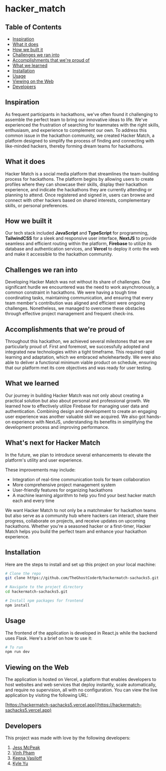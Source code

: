 # hacker_match

## Table of Contents

- [Inspiration](#inspiration)
- [What it does](#what-it-does)
- [How we built it](#how-we-built-it)
- [Challenges we ran into](#challenges-we-ran-into)
- [Accomplishments that we're proud of](#accomplishments-that-we're-proud-of)
- [What we learned](#what-we-learned)
- [Installation](#installation)
- [Usage](#usage)
- [Viewing on the Web](#viewing-on-the-web)
- [Developers](#developers)

## Inspiration
As frequent participants in hackathons, we've often found it challenging to assemble the perfect team to bring our innovative ideas to life. We've experienced the frustration of searching for teammates with the right skills, enthusiasm, and experience to complement our own. To address this common issue in the hackathon community, we created Hacker Match, a platform designed to simplify the process of finding and connecting with like-minded hackers, thereby forming dream teams for hackathons.

## What it does
Hacker Match is a social media platform that streamlines the team-building process for hackathons. The platform begins by allowing users to create profiles where they can showcase their skills, display their hackathon experience, and indicate the hackathons they are currently attending or planning to attend. Once registered and signed in, users can browse and connect with other hackers based on shared interests, complementary skills, or personal preferences.

## How we built it
Our tech stack included **JavaScript** and **TypeScript** for programming, **TailwindCSS** for a sleek and responsive user interface, **NextJS** to provide seamless and efficient routing within the platform, **Firebase** to utilize its database and authentication services, and **Vercel** to deploy it onto the web and make it accessible to the hackathon community.

## Challenges we ran into
Developing Hacker Match was not without its share of challenges. One significant hurdle we encountered was the need to work asynchronously, a common constraint in hackathons. We were having a tough time coordinating tasks, maintaining communication, and ensuring that every team member's contribution was aligned and efficient were ongoing challenges. Nonetheless, we managed to overcome these obstacles through effective project management and frequent check-ins.

## Accomplishments that we're proud of
Throughout this hackathon, we achieved several milestones that we are particularly proud of. First and foremost, we successfully adopted and integrated new technologies within a tight timeframe. This required rapid learning and adaptation, which we embraced wholeheartedly. We were also able to deliver a functional minimum viable product on schedule, ensuring that our platform met its core objectives and was ready for user testing.

## What we learned
Our journey in building Hacker Match was not only about creating a practical solution but also about personal and professional growth. We learned how to effectively utilize Firebase for managing user data and authentication. Combining design and development to create an engaging user experience was another valuable skill we acquired. We also got hands-on experience with NextJS, understanding its benefits in simplifying the development process and improving performance.

## What's next for Hacker Match
In the future, we plan to introduce several enhancements to elevate the platform's utility and user experience. 

These improvements may include:
- Integration of real-time communication tools for team collaboration
- More comprehensive project management system
- User-friendly features for organizing hackathons
- A machine learning algorithm to help you find your best hacker match each and every time

We want Hacker Match to not only be a matchmaker for hackathon teams but also serve as a community hub where hackers can interact, share their progress, collaborate on projects, and receive updates on upcoming hackathons. Whether you're a seasoned hacker or a first-timer, Hacker Match helps you build the perfect team and enhance your hackathon experience.

## Installation

Here are the steps to install and set up this project on your local machine:

```bash
# Clone the repo
git clone https://github.com/TheGhostCoder0/hackermatch-sachacks5.git

# Navigate to the project directory
cd hackermatch-sachacks5.git

# Install npm packages for frontend
npm install
```

## Usage

The frontend of the application is developed in React.js while the backend uses Flask. Here's a brief on how to use it:

```bash
# To run
npm run dev
```

## Viewing on the Web

The application is hosted on Vercel, a platform that enables developers to host websites and web services that deploy instantly, scale automatically, and require no supervision, all with no configuration. You can view the live application by visiting the following URL:

[https://hackermatch-sachacks5.vercel.app](https://hackermatch-sachacks5.vercel.app)

## Developers

This project was made with love by the following developers:

1. [Jess McPeak](https://github.com/jessmcpeak)
2. [Vinh Pham](https://github.com/VinnyXP)
3. [Keena Vasiloff](https://github.com/TheGhostCoder0)
4. [Kyle Yu](https://github.com/Gystre)
